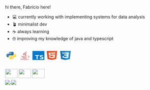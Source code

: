 hi there, Fabrício here!

- 💻 currently working with implementing systems for data analysis
- 🪴 minimalist dev
- ☕️ always learning
- 🤓 improving my knowledge of java and typescript

<div style="display: inline_block"><br>
  <img align="center" alt="fabri-Python" height="30" width="40" src="https://raw.githubusercontent.com/devicons/devicon/master/icons/python/python-original.svg">
  <img align="center" alt="fabri-java" height="30" width="40" src="https://raw.githubusercontent.com/devicons/devicon/master/icons/java/java-plain.svg">
  <img align="center" alt="fabri-Ts" height="30" width="40" src="https://raw.githubusercontent.com/devicons/devicon/master/icons/typescript/typescript-plain.svg">
  <img align="center" alt="fabri-HTML" height="30" width="40" src="https://raw.githubusercontent.com/devicons/devicon/master/icons/html5/html5-original.svg">
  <img align="center" alt="fabri-CSS" height="30" width="40" src="https://raw.githubusercontent.com/devicons/devicon/master/icons/css3/css3-original.svg">
</div>
  
  ##
 
<div> 
  <a href="https://instagram.com/fabri.codes" target="_blank"><img height="30" width="40" src="https://www.svgrepo.com/show/452229/instagram-1.svg" target="_blank"></a>
  <a href = "mailto:fabri.code@outlook.com"><img height="30" width="40" src="https://www.svgrepo.com/show/452067/ms-outlook.svg" target="_blank"></a>
  <a href="https://www.linkedin.com/in/fabriciomgleal/" target="_blank"><img height="30" width="40" src="https://www.svgrepo.com/show/475661/linkedin-color.svg" target="_blank"></a> 
</div>

<a href="https://github-readme-stats.vercel.app/api?username=fabri-codes&show_icons=true&theme=aura">
  <img height=130 align="center" src="https://github-readme-stats.vercel.app/api?username=fabri-codes&show_icons=true&theme=aura" />
</a>
<a href="https://github-readme-stats.vercel.app/api/top-langs/?username=fabri-codes&layout=compact&hide=css&theme=aura">
  <img height=130 align="center" src="https://github-readme-stats.vercel.app/api/top-langs/?username=fabri-codes&layout=compact&hide=css&theme=aura" />
</a>

